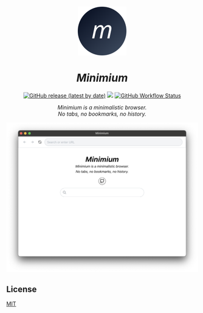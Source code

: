 <p align="center">
  <img src="./assets/icon.png" alt="Minimium" width="128">
</p>

<h1 align="center">
<i>
Minimium
</i>
</h1>

<p align='center'>
<a href="https://github.com/koki-develop/minimium/releases/latest"><img alt="GitHub release (latest by date)" src="https://img.shields.io/github/v/release/koki-develop/minimium?style=flat"></a>
<a href="./LICENSE"><img src="https://img.shields.io/github/license/koki-develop/minimium?style=flat" /></a>
<a href="https://github.com/koki-develop/minimium/actions/workflows/release.yml"><img alt="GitHub Workflow Status" src="https://img.shields.io/github/actions/workflow/status/koki-develop/minimium/release.yml?branch=main&logo=github&style=flat" /></a>
</p>

<p align="center"><i>
Minimium is a minimalistic browser.<br>
No tabs, no bookmarks, no history.
</i></p>

<p align="center">
  <img src="./assets/screenshot.png" alt="Minimium" width="600">
</p>

## License

[MIT](./LICENSE)

